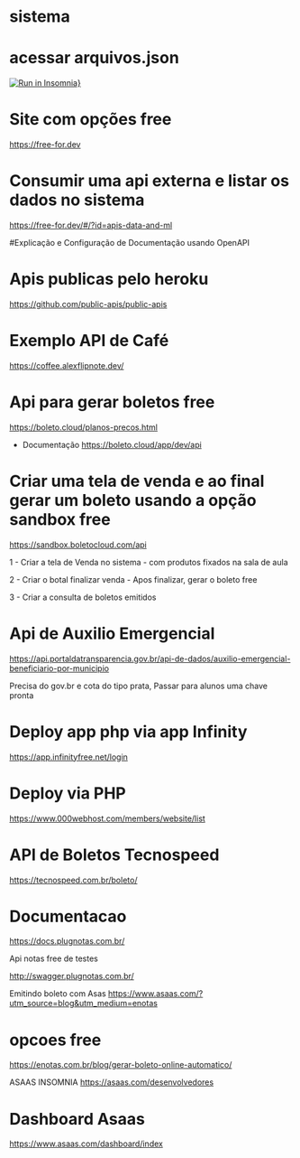 # sistema

# acessar arquivos.json

[![Run in Insomnia}](https://insomnia.rest/images/run.svg)](https://insomnia.rest/run/?label=cantinaWeb&uri=https%3A%2F%2Fraw.githubusercontent.com%2Fgleisonschlemper%2FCRUD-INSOMNIA-PHP%2Fmaster%2FcolegioDB.json%3Ftoken%3DGHSAT0AAAAAAB2R7JTQ5IDVFBZCZM5TOQV4Y42LE2Q)


# Site com opções free
https://free-for.dev

# Consumir uma api externa e listar os dados no sistema
https://free-for.dev/#/?id=apis-data-and-ml

#Explicação e Configuração de Documentação usando OpenAPI

# Apis publicas pelo heroku
https://github.com/public-apis/public-apis

# Exemplo API de Café
https://coffee.alexflipnote.dev/

# Api para gerar boletos free 
https://boleto.cloud/planos-precos.html
* Documentação 
https://boleto.cloud/app/dev/api

# Criar uma tela de venda e ao final gerar um boleto usando a opção sandbox free
https://sandbox.boletocloud.com/api

1 - Criar a tela de Venda no sistema - com produtos fixados na sala de aula

2 - Criar o botal finalizar venda - Apos finalizar, gerar o boleto free

3 - Criar a consulta de boletos emitidos

# Api de Auxilio Emergencial 
https://api.portaldatransparencia.gov.br/api-de-dados/auxilio-emergencial-beneficiario-por-municipio

Precisa do gov.br e cota do tipo prata, 
Passar para alunos uma chave pronta

# Deploy app php via app Infinity
https://app.infinityfree.net/login

# Deploy via PHP 
https://www.000webhost.com/members/website/list

# API de Boletos Tecnospeed
https://tecnospeed.com.br/boleto/

# Documentacao 
https://docs.plugnotas.com.br/

Api notas free de testes 

http://swagger.plugnotas.com.br/

Emitindo boleto com Asas
https://www.asaas.com/?utm_source=blog&utm_medium=enotas

# opcoes free
https://enotas.com.br/blog/gerar-boleto-online-automatico/

ASAAS INSOMNIA
https://asaas.com/desenvolvedores

# Dashboard Asaas
https://www.asaas.com/dashboard/index

